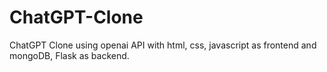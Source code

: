 # ChatGPT-Clone
ChatGPT Clone using openai API with html, css, javascript as frontend and  mongoDB, Flask as backend.
